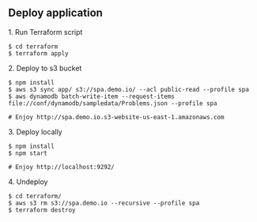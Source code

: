 ## Deploy application 

1\. Run Terraform script
```
$ cd terraform
$ terraform apply
```
2\. Deploy to s3 bucket
```
$ npm install
$ aws s3 sync app/ s3://spa.demo.io/ --acl public-read --profile spa 
$ aws dynamodb batch-write-item --request-items file://conf/dynamodb/sampledata/Problems.json --profile spa

# Enjoy http://spa.demo.io.s3-website-us-east-1.amazonaws.com
```

3\. Deploy locally
```
$ npm install
$ npm start

# Enjoy http://localhost:9292/
```

4\. Undeploy
```
$ cd terraform/
$ aws s3 rm s3://spa.demo.io --recursive --profile spa
$ terraform destroy
```